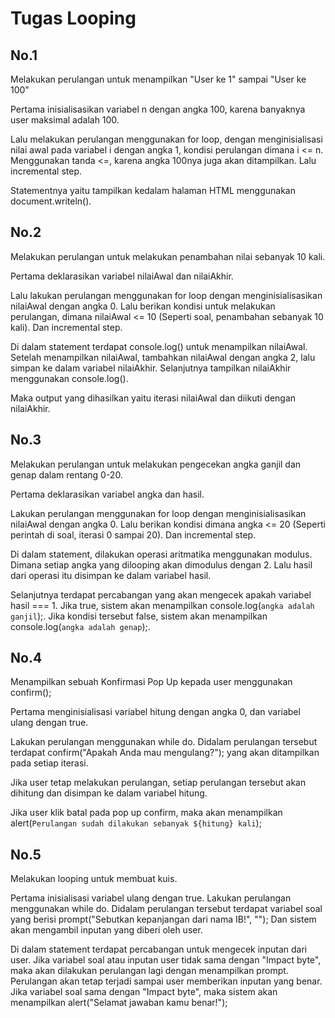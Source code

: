 # Tugas Looping
## No.1
Melakukan perulangan untuk menampilkan "User ke 1" sampai "User ke 100"

Pertama inisialisasikan variabel n dengan angka 100, karena banyaknya user maksimal adalah 100.

Lalu melakukan perulangan menggunakan for loop, dengan menginisialisasi nilai awal pada variabel i dengan angka 1, 
kondisi perulangan dimana i <= n. Menggunakan tanda <=, karena angka 100nya juga akan ditampilkan. Lalu incremental step.

Statementnya yaitu tampilkan kedalam halaman HTML menggunakan document.writeln().

## No.2
Melakukan perulangan untuk melakukan penambahan nilai sebanyak 10 kali.
 
Pertama deklarasikan variabel nilaiAwal dan nilaiAkhir.

Lalu lakukan perulangan menggunakan for loop dengan menginisialisasikan nilaiAwal dengan angka 0. Lalu berikan kondisi
untuk melakukan perulangan, dimana nilaiAwal <= 10 (Seperti soal, penambahan sebanyak 10 kali). Dan incremental step.

Di dalam statement terdapat console.log() untuk menampilkan nilaiAwal. Setelah menampilkan nilaiAwal, tambahkan nilaiAwal
dengan angka 2, lalu simpan ke dalam variabel nilaiAkhir. Selanjutnya tampilkan nilaiAkhir menggunakan console.log().

Maka output yang dihasilkan yaitu iterasi nilaiAwal dan diikuti dengan nilaiAkhir.

## No.3
Melakukan perulangan untuk melakukan pengecekan angka ganjil dan genap dalam rentang 0-20.

Pertama deklarasikan variabel angka dan hasil.

Lakukan perulangan menggunakan for loop dengan menginisialisasikan nilaiAwal dengan angka 0. Lalu berikan kondisi dimana
angka <= 20 (Seperti perintah di soal, iterasi 0 sampai 20). Dan incremental step.

Di dalam statement, dilakukan operasi aritmatika menggunakan modulus. Dimana setiap angka yang dilooping akan dimodulus dengan 2.
Lalu hasil dari operasi itu disimpan ke dalam variabel hasil.

Selanjutnya terdapat percabangan yang akan mengecek apakah variabel hasil === 1. Jika true, sistem akan menampilkan console.log(`angka adalah ganjil`);.
Jika kondisi tersebut false, sistem akan menampilkan console.log(`angka adalah genap`);.

## No.4
Menampilkan sebuah Konfirmasi Pop Up kepada user menggunakan confirm();

Pertama menginisialisasi variabel hitung dengan angka 0, dan variabel ulang dengan true.

Lakukan perulangan menggunakan while do. Didalam perulangan tersebut terdapat confirm("Apakah Anda mau mengulang?"); 
yang akan ditampilkan pada setiap iterasi. 

Jika user tetap melakukan perulangan, setiap perulangan tersebut akan dihitung dan disimpan ke dalam variabel hitung. 

Jika user klik batal pada pop up confirm, maka akan menampilkan alert(`Perulangan sudah dilakukan sebanyak ${hitung} kali`);

## No.5
Melakukan looping untuk membuat kuis.

Pertama inisialisasi variabel ulang dengan true. 
Lakukan perulangan menggunakan while do. Didalam perulangan tersebut terdapat variabel soal yang berisi prompt("Sebutkan kepanjangan dari nama IB!", ""); 
Dan sistem akan mengambil inputan yang diberi oleh user. 

Di dalam statement terdapat percabangan untuk mengecek inputan dari user.
Jika variabel soal atau inputan user tidak sama dengan "Impact byte", maka akan dilakukan perulangan lagi dengan menampilkan prompt. Perulangan akan
tetap terjadi sampai user memberikan inputan yang benar.
Jika variabel soal sama dengan "Impact byte", maka sistem akan menampilkan alert("Selamat jawaban kamu benar!");

